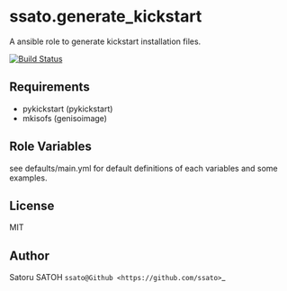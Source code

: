 # ssato.generate_kickstart

A ansible role to generate kickstart installation files.

[![Build Status](https://img.shields.io/travis/ssato/ansible-role-generate-kickstart.png)](https://travis-ci.org/ssato/ansible-role-generate-kickstart)

## Requirements

- pykickstart (pykickstart)
- mkisofs (genisoimage)

## Role Variables

see defaults/main.yml for default definitions of each variables and some examples.

## License

MIT

## Author

Satoru SATOH `ssato@Github <https://github.com/ssato>`_

<!-- vim:sw=2:ts=2:et:
-->
